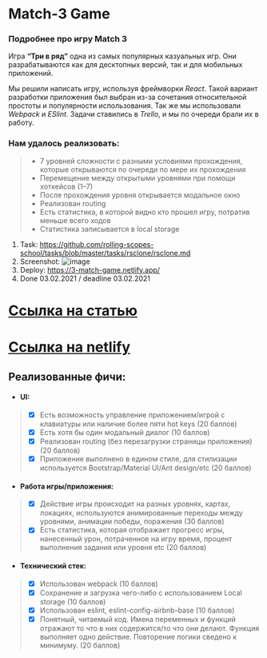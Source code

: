 # Match-3 Game

### Подробнее про игру Match 3

Игра **“Три в ряд”** одна из самых популярных казуальных игр. Они разрабатываются как для десктопных версий, так и для мобильных приложений.

Мы решили написать игру, используя фреймворки *React*. Такой вариант разработки приложения был выбран из-за сочетания относительной простоты и популярности использования.
Так же мы использовали *Webpack* и *ESlint*. Задачи ставились в *Trello*, и мы по очереди брали их в работу.

### Нам удалось реализовать:
> - 7 уровней сложности с разными условиями прохождения, которые открываются по очереди по мере их прохождения
> - Перемещение между открытыми уровнями при помощи хоткейсов (1–7)
> - После прохождения уровня открывается модальное окно
> - Реализован routing
> - Есть статистика, в которой видно кто прошел игру, потратив меньше всего ходов
> - Статистика записывается в local storage

1. Task: https://github.com/rolling-scopes-school/tasks/blob/master/tasks/rsclone/rsclone.md
2. Screenshot: ![image](https://user-images.githubusercontent.com/36666330/106868111-6f8a3200-66df-11eb-9cd6-3a7a1f43fbe5.png)
3. Deploy: https://3-match-game.netlify.app/
4. Done 03.02.2021 / deadline 03.02.2021

# [Ссылка на статью](https://pannage.medium.com/%D0%B8%D0%B3%D1%80%D0%B0-match-3-game-150b323cccb0 )
# [Ссылка на netlify](https://3-match-game.netlify.app/)
## Реализованные <strong>фичи</strong>:
- #### UI:
> - [x] Есть возможность управление приложением/игрой с клавиатуры или наличие более пяти hot keys (20 баллов)
> - [x] Есть хотя бы один модальный диалог (10 баллов)
> - [x] Реализован routing (без перезагрузки страницы приложения) (20 баллов)
> - [x] Приложение выполнено в едином стиле, для стилизации используется Bootstrap/Material UI/Ant design/etc (20 баллов)

- #### Работа игры/приложения:
> - [x] Действие игры происходит на разных уровнях, картах, локациях, используются анимированные переходы между уровнями, анимации победы, поражения (30 баллов)
> - [x] Есть статистика, которая отображает прогресс игры, нанесенный урон, потраченное на игру время, процент выполнения задания или уровня etc (20 баллов)

- #### Технический стек:
> - [x] Использован webpack (10 баллов)
> - [x] Сохранение и загрузка чего-либо с использованием Local storage (10 баллов)
> - [x] Использован eslint, eslint-config-airbnb-base (10 баллов)
> - [x] Понятный, читаемый код. Имена переменных и функций отражают то что в них содержится/то что они делают. Функция выполняет одно действие. Повторение логики сведено к минимуму. (20 баллов)
